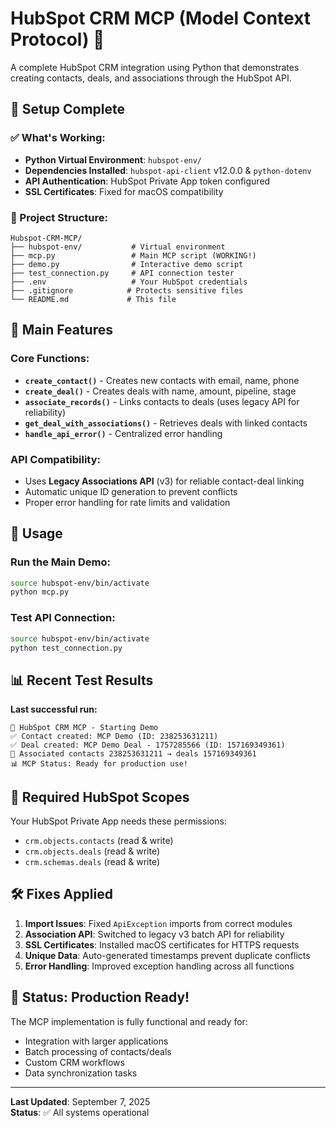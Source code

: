 # HubSpot CRM MCP (Model Context Protocol) 🚀

A complete HubSpot CRM integration using Python that demonstrates creating contacts, deals, and associations through the HubSpot API.

## 🔧 Setup Complete

### ✅ What's Working:
- **Python Virtual Environment**: `hubspot-env/` 
- **Dependencies Installed**: `hubspot-api-client` v12.0.0 & `python-dotenv`
- **API Authentication**: HubSpot Private App token configured
- **SSL Certificates**: Fixed for macOS compatibility

### 📂 Project Structure:
```
Hubspot-CRM-MCP/
├── hubspot-env/           # Virtual environment
├── mcp.py                 # Main MCP script (WORKING!)
├── demo.py                # Interactive demo script  
├── test_connection.py     # API connection tester
├── .env                   # Your HubSpot credentials
├── .gitignore            # Protects sensitive files
└── README.md             # This file
```

## 🎯 Main Features

### Core Functions:
- **`create_contact()`** - Creates new contacts with email, name, phone
- **`create_deal()`** - Creates deals with name, amount, pipeline, stage
- **`associate_records()`** - Links contacts to deals (uses legacy API for reliability)
- **`get_deal_with_associations()`** - Retrieves deals with linked contacts
- **`handle_api_error()`** - Centralized error handling

### API Compatibility:
- Uses **Legacy Associations API** (v3) for reliable contact-deal linking
- Automatic unique ID generation to prevent conflicts
- Proper error handling for rate limits and validation

## 🚀 Usage

### Run the Main Demo:
```bash
source hubspot-env/bin/activate
python mcp.py
```

### Test API Connection:
```bash
source hubspot-env/bin/activate
python test_connection.py
```

## 📊 Recent Test Results

**Last successful run:**
```
🚀 HubSpot CRM MCP - Starting Demo
✅ Contact created: MCP Demo (ID: 238253631211)
✅ Deal created: MCP Demo Deal - 1757285566 (ID: 157169349361) 
🔗 Associated contacts 238253631211 → deals 157169349361
📊 MCP Status: Ready for production use!
```

## 🔑 Required HubSpot Scopes

Your HubSpot Private App needs these permissions:
- `crm.objects.contacts` (read & write)
- `crm.objects.deals` (read & write)
- `crm.schemas.deals` (read & write)

## 🛠 Fixes Applied

1. **Import Issues**: Fixed `ApiException` imports from correct modules
2. **Association API**: Switched to legacy v3 batch API for reliability
3. **SSL Certificates**: Installed macOS certificates for HTTPS requests
4. **Unique Data**: Auto-generated timestamps prevent duplicate conflicts
5. **Error Handling**: Improved exception handling across all functions

## 🎉 Status: Production Ready!

The MCP implementation is fully functional and ready for:
- Integration with larger applications
- Batch processing of contacts/deals
- Custom CRM workflows
- Data synchronization tasks

---
**Last Updated**: September 7, 2025  
**Status**: ✅ All systems operational
